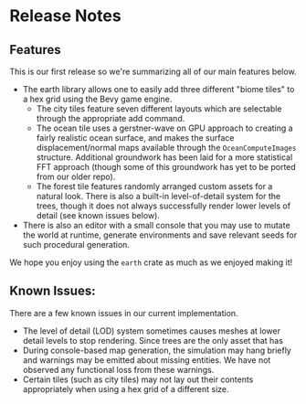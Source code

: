 # Release Notes

## Features

This is our first release so we're summarizing all of our main
features below.

- The earth library allows one to easily add three different "biome
  tiles" to a hex grid using the Bevy game engine.
  - The city tiles feature seven different layouts which are
    selectable through the appropriate add command.
  - The ocean tile uses a gerstner-wave on GPU approach to creating a
    fairly realistic ocean surface, and makes the surface
    displacement/normal maps available through the
    `OceanComputeImages` structure. Additional groundwork has been
    laid for a more statistical FFT approach (though some of this
    groundwork has yet to be ported from our older repo).
  - The forest tile features randomly arranged custom assets for a
    natural look. There is also a built-in level-of-detail system for
    the trees, though it does not always successfully render lower
    levels of detail (see known issues below).
- There is also an editor with a small console that you may use to
  mutate the world at runtime, generate environments and save relevant
  seeds for such procedural generation.

We hope you enjoy using the `earth` crate as much as we enjoyed
making it!

## Known Issues: 

There are a few known issues in our current implementation. 

- The level of detail (LOD) system sometimes causes meshes at lower
  detail levels to stop rendering. Since trees are the only asset that has
- During console-based map generation, the simulation may hang briefly
  and warnings may be emitted about missing entities. We have not
  observed any functional loss from these warnings.
- Certain tiles (such as city tiles) may not lay out their contents
  appropriately when using a hex grid of a different size.
